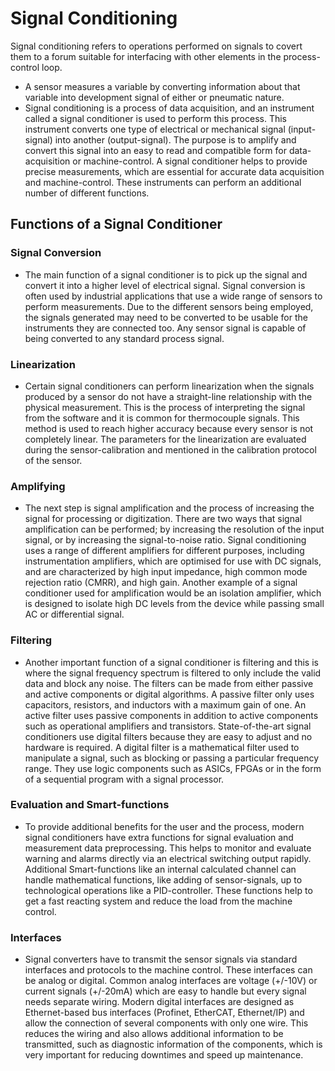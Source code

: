 
# Signal Conditioning 
Signal conditioning refers to operations performed on signals to covert them to a forum suitable for interfacing with other elements in the process-control loop. 
- A sensor measures a variable by converting information about that variable into development signal of either or pneumatic nature.
- Signal conditioning is a process of data acquisition, and an instrument called a signal conditioner is used to perform this process. This instrument converts one type of electrical or mechanical signal (input-signal) into another (output-signal).  The purpose is to amplify and convert this signal into an easy to read and compatible form for data-acquisition or machine-control. A signal conditioner helps to provide precise measurements, which are essential for accurate data acquisition and machine-control. These instruments can perform an additional number of different functions.

## Functions of a Signal Conditioner

### Signal Conversion
 
- The main function of a signal conditioner is to pick up the signal and convert it into a higher level of electrical signal. Signal conversion is often used by industrial applications that use a wide range of sensors to perform measurements. Due to the different sensors being employed, the signals generated may need to be converted to be usable for the instruments they are connected too. Any sensor signal is capable of being converted to any standard process signal.

### Linearization
 
- Certain signal conditioners can perform linearization when the signals produced by a sensor do not have a straight-line relationship with the physical measurement. This is the process of interpreting the signal from the software and it is common for thermocouple signals. This method is used to reach higher accuracy because every sensor is not completely linear. The parameters for the linearization are evaluated during the sensor-calibration and mentioned in the calibration protocol of the sensor.

### Amplifying
 
- The next step is signal amplification and the process of increasing the signal for processing or digitization. There are two ways that signal amplification can be performed; by increasing the resolution of the input signal, or by increasing the signal-to-noise ratio. Signal conditioning uses a range of different amplifiers for different purposes, including instrumentation amplifiers, which are optimised for use with DC signals, and are characterized by high input impedance, high common mode rejection ratio (CMRR), and high gain. Another example of a signal conditioner used for amplification would be an isolation amplifier, which is designed to isolate high DC levels from the device while passing small AC or differential signal.

### Filtering
 
- Another important function of a signal conditioner is filtering and this is where the signal frequency spectrum is filtered to only include the valid data and block any noise. The filters can be made from either passive and active components or digital algorithms. A passive filter only uses capacitors, resistors, and inductors with a maximum gain of one. An active filter uses passive components in addition to active components such as operational amplifiers and transistors. State-of-the-art signal conditioners use digital filters because they are easy to adjust and no hardware is required.  A digital filter is a mathematical filter used to manipulate a signal, such as blocking or passing a particular frequency range. They use logic components such as ASICs, FPGAs or in the form of a sequential program with a signal processor.

### Evaluation and Smart-functions
 
- To provide additional benefits for the user and the process, modern signal conditioners have extra functions for signal evaluation and measurement data preprocessing. This helps to monitor and evaluate warning and alarms directly via an electrical switching output rapidly. Additional Smart-functions like an internal calculated channel can handle mathematical functions, like adding of sensor-signals, up to technological operations like a PID-controller. These functions help to get a fast reacting system and reduce the load from the machine control.  

### Interfaces
 
- Signal converters have to transmit the sensor signals via standard interfaces and protocols to the machine control. These interfaces can be analog or digital. Common analog interfaces are voltage (+/-10V) or current signals (+/-20mA) which are easy to handle but every signal needs separate wiring. Modern digital interfaces are designed as Ethernet-based bus interfaces (Profinet, EtherCAT, Ethernet/IP) and allow the connection of several components with only one wire. This reduces the wiring and also allows additional information to be transmitted, such as diagnostic information of the components, which is very important for reducing downtimes and speed up maintenance.

 
 